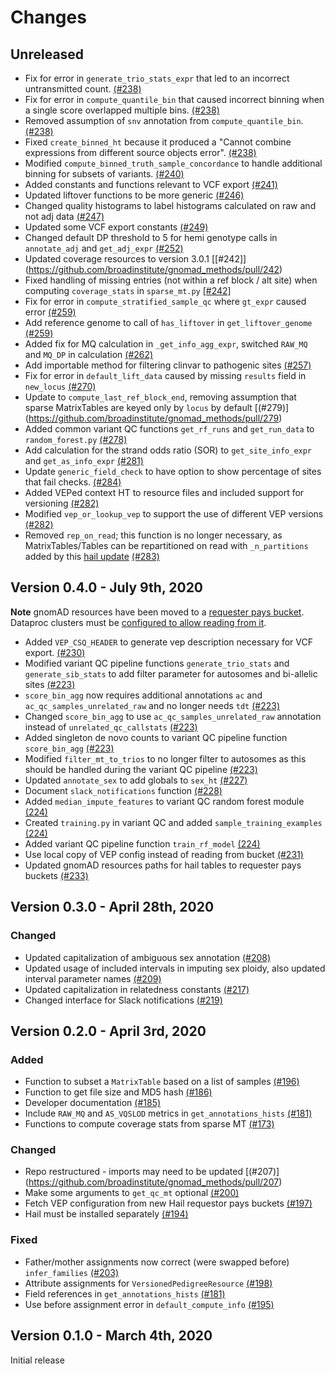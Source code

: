 # Changes

## Unreleased

* Fix for error in `generate_trio_stats_expr` that led to an incorrect untransmitted count. [(#238)](https://github.com/broadinstitute/gnomad_methods/pull/238)
* Fix for error in `compute_quantile_bin` that caused incorrect binning when a single score overlapped multiple bins. [(#238)](https://github.com/broadinstitute/gnomad_methods/pull/238)
* Removed assumption of `snv` annotation from `compute_quantile_bin`. [(#238)](https://github.com/broadinstitute/gnomad_methods/pull/238)
* Fixed `create_binned_ht` because it produced a "Cannot combine expressions from different source objects error". [(#238)](https://github.com/broadinstitute/gnomad_methods/pull/238)
* Modified `compute_binned_truth_sample_concordance` to handle additional binning for subsets of variants. [(#240)](https://github.com/broadinstitute/gnomad_methods/pull/240)
* Added constants and functions relevant to VCF export [(#241)](https://github.com/broadinstitute/gnomad_methods/pull/241)
* Updated liftover functions to be more generic [(#246)](https://github.com/broadinstitute/gnomad_methods/pull/246)
* Changed quality histograms to label histograms calculated on raw and not adj data [(#247)](https://github.com/broadinstitute/gnomad_methods/pull/247)
* Updated some VCF export constants [(#249)](https://github.com/broadinstitute/gnomad_methods/pull/249)
* Changed default DP threshold to 5 for hemi genotype calls in `annotate_adj` and `get_adj_expr` [(#252)](https://github.com/broadinstitute/gnomad_methods/pull/252)
* Updated coverage resources to version 3.0.1 [[#242]] (https://github.com/broadinstitute/gnomad_methods/pull/242)
* Fixed handling of missing entries (not within a ref block / alt site) when computing `coverage_stats` in `sparse_mt.py` [[#242]](https://github.com/broadinstitute/gnomad_methods/pull/242)
* Fix for error in `compute_stratified_sample_qc` where `gt_expr` caused error [(#259)](https://github.com/broadinstitute/gnomad_methods/pull/259)
* Add reference genome to call of `has_liftover` in `get_liftover_genome` [(#259)](https://github.com/broadinstitute/gnomad_methods/pull/259)
* Added fix for MQ calculation in `_get_info_agg_expr`, switched `RAW_MQ` and `MQ_DP` in calculation [(#262)](https://github.com/broadinstitute/gnomad_methods/pull/262)
* Add importable method for filtering clinvar to pathogenic sites [(#257)](https://github.com/broadinstitute/gnomad_methods/pull/257)
* Fix for error in `default_lift_data` caused by missing `results` field in `new_locus` [(#270)](https://github.com/broadinstitute/gnomad_methods/pull/270)
* Update to `compute_last_ref_block_end`, removing assumption that sparse MatrixTables are keyed only by `locus` by default [(#279)] (https://github.com/broadinstitute/gnomad_methods/pull/279)
* Added common variant QC functions `get_rf_runs` and `get_run_data` to `random_forest.py` [(#278)](https://github.com/broadinstitute/gnomad_methods/pull/278)
* Add calculation for the strand odds ratio (SOR) to `get_site_info_expr` and `get_as_info_expr` [(#281)](https://github.com/broadinstitute/gnomad_methods/pull/281)
* Update `generic_field_check` to have option to show percentage of sites that fail checks. [(#284)](https://github.com/broadinstitute/gnomad_methods/pull/284)
* Added VEPed context HT to resource files and included support for versioning [(#282)](https://github.com/broadinstitute/gnomad_methods/pull/282)
* Modified `vep_or_lookup_vep` to support the use of different VEP versions [(#282)](https://github.com/broadinstitute/gnomad_methods/pull/282)
* Removed `rep_on_read`; this function is no longer necessary, as MatrixTables/Tables can be repartitioned on read with `_n_partitions` added by this [hail update](https://github.com/hail-is/hail/pull/9887) [(#283)](https://github.com/broadinstitute/gnomad_methods/pull/283)

## Version 0.4.0 - July 9th, 2020

**Note** gnomAD resources have been moved to a [requester pays bucket](https://cloud.google.com/storage/docs/requester-pays).
Dataproc clusters must be [configured to allow reading from it](https://hail.is/docs/0.2/cloud/google_cloud.html#requester-pays).

* Added `VEP_CSQ_HEADER` to generate vep description necessary for VCF export. [(#230)](https://github.com/broadinstitute/gnomad_methods/pull/230)
* Modified variant QC pipeline functions `generate_trio_stats` and `generate_sib_stats` to add filter parameter for autosomes and bi-allelic sites [(#223)](https://github.com/broadinstitute/gnomad_methods/pull/223)
* `score_bin_agg` now requires additional annotations `ac` and `ac_qc_samples_unrelated_raw` and no longer needs `tdt` [(#223)](https://github.com/broadinstitute/gnomad_methods/pull/223) 
* Changed `score_bin_agg` to use `ac_qc_samples_unrelated_raw` annotation instead of `unrelated_qc_callstats` [(#223)](https://github.com/broadinstitute/gnomad_methods/pull/223) 
* Added singleton de novo counts to variant QC pipeline function `score_bin_agg` [(#223)](https://github.com/broadinstitute/gnomad_methods/pull/223) 
* Modified `filter_mt_to_trios` to no longer filter to autosomes as this should be handled during the variant QC pipeline [(#223)](https://github.com/broadinstitute/gnomad_methods/pull/223) 
* Updated `annotate_sex` to add globals to `sex_ht` [(#227)](https://github.com/broadinstitute/gnomad_methods/pull/227)
* Document `slack_notifications` function [(#228)](https://github.com/broadinstitute/gnomad_methods/pull/228)
* Added `median_impute_features` to variant QC random forest module [(224)](https://github.com/broadinstitute/gnomad_methods/pull/224)
* Created `training.py` in variant QC and added `sample_training_examples` [(224)](https://github.com/broadinstitute/gnomad_methods/pull/224)
* Added variant QC pipeline function `train_rf_model` [(224)](https://github.com/broadinstitute/gnomad_methods/pull/224)
* Use local copy of VEP config instead of reading from bucket [(#231)](https://github.com/broadinstitute/gnomad_methods/pull/231)
* Updated gnomAD resources paths for hail tables to requester pays buckets [(#233)](https://github.com/broadinstitute/gnomad_methods/pull/233)

## Version 0.3.0 - April 28th, 2020

### Changed

* Updated capitalization of ambiguous sex annotation [(#208)](https://github.com/broadinstitute/gnomad_methods/pull/208)
* Updated usage of included intervals in imputing sex ploidy, also updated interval parameter names [(#209)](https://github.com/broadinstitute/gnomad_methods/pull/209)
* Updated capitalization in relatedness constants [(#217)](https://github.com/broadinstitute/gnomad_methods/pull/217)
* Changed interface for Slack notifications [(#219)](https://github.com/broadinstitute/gnomad_methods/pull/219)

## Version 0.2.0 - April 3rd, 2020

### Added 

* Function to subset a `MatrixTable` based on a list of samples [(#196)](https://github.com/broadinstitute/gnomad_methods/pull/196)
* Function to get file size and MD5 hash [(#186)](https://github.com/broadinstitute/gnomad_methods/pull/186)
* Developer documentation [(#185)](https://github.com/broadinstitute/gnomad_methods/pull/185)
* Include `RAW_MQ` and `AS_VQSLOD` metrics in `get_annotations_hists` [(#181)](https://github.com/broadinstitute/gnomad_methods/pull/181)
* Functions to compute coverage stats from sparse MT [(#173)](https://github.com/broadinstitute/gnomad_methods/pull/173)

### Changed

* Repo restructured - imports may need to be updated [(#207)] (https://github.com/broadinstitute/gnomad_methods/pull/207)
* Make some arguments to `get_qc_mt` optional [(#200)](https://github.com/broadinstitute/gnomad_methods/pull/200)
* Fetch VEP configuration from new Hail requestor pays buckets [(#197)](https://github.com/broadinstitute/gnomad_methods/pull/197)
* Hail must be installed separately [(#194)](https://github.com/broadinstitute/gnomad_methods/pull/194)

### Fixed

* Father/mother assignments now correct (were swapped before) `infer_families` [(#203)](https://github.com/broadinstitute/gnomad_methods/pull/203)
* Attribute assignments for `VersionedPedigreeResource` [(#198)](https://github.com/broadinstitute/gnomad_methods/pull/198)
* Field references in `get_annotations_hists` [(#181)](https://github.com/broadinstitute/gnomad_methods/pull/181)
* Use before assignment error in `default_compute_info` [(#195)](https://github.com/broadinstitute/gnomad_methods/pull/195)

## Version 0.1.0 - March 4th, 2020

Initial release
